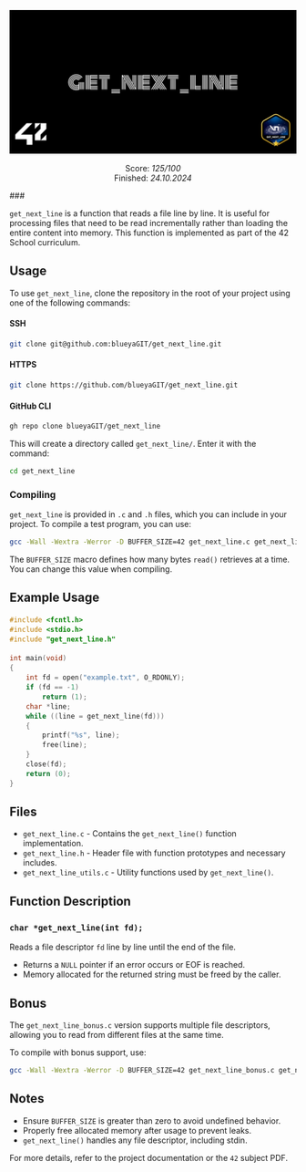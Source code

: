 <p align="center">
  <img src="https://github.com/blueyaGIT/blueyaGIT/blob/master/covers/cover-get_next_line-bonus.png?raw=true" alt="get_next_line"/>
</p>

<p align="center">
  Score: <i>125/100</i><br>
  Finished: <i>24.10.2024</i><br>
</p>
###

`get_next_line` is a function that reads a file line by line. It is useful for processing files that need to be read incrementally rather than loading the entire content into memory. This function is implemented as part of the 42 School curriculum.

## Usage

To use `get_next_line`, clone the repository in the root of your project using one of the following commands:

#### SSH
```bash
git clone git@github.com:blueyaGIT/get_next_line.git
```
#### HTTPS
```bash
git clone https://github.com/blueyaGIT/get_next_line.git
```
#### GitHub CLI
```bash
gh repo clone blueyaGIT/get_next_line
```
This will create a directory called `get_next_line/`. Enter it with the command:

```bash
cd get_next_line
```

### Compiling

`get_next_line` is provided in `.c` and `.h` files, which you can include in your project. To compile a test program, you can use:

```bash
gcc -Wall -Wextra -Werror -D BUFFER_SIZE=42 get_next_line.c get_next_line_utils.c main.c -o gnl
```

The `BUFFER_SIZE` macro defines how many bytes `read()` retrieves at a time. You can change this value when compiling.

## Example Usage

```c
#include <fcntl.h>
#include <stdio.h>
#include "get_next_line.h"

int main(void)
{
    int fd = open("example.txt", O_RDONLY);
    if (fd == -1)
        return (1);
    char *line;
    while ((line = get_next_line(fd)))
    {
        printf("%s", line);
        free(line);
    }
    close(fd);
    return (0);
}
```

## Files

- `get_next_line.c` - Contains the `get_next_line()` function implementation.
- `get_next_line.h` - Header file with function prototypes and necessary includes.
- `get_next_line_utils.c` - Utility functions used by `get_next_line()`.

## Function Description

### `char *get_next_line(int fd);`
Reads a file descriptor `fd` line by line until the end of the file.

- Returns a `NULL` pointer if an error occurs or EOF is reached.
- Memory allocated for the returned string must be freed by the caller.

## Bonus

The `get_next_line_bonus.c` version supports multiple file descriptors, allowing you to read from different files at the same time.

To compile with bonus support, use:
```bash
gcc -Wall -Wextra -Werror -D BUFFER_SIZE=42 get_next_line_bonus.c get_next_line_utils_bonus.c main.c -o gnl_bonus
```

## Notes

- Ensure `BUFFER_SIZE` is greater than zero to avoid undefined behavior.
- Properly free allocated memory after usage to prevent leaks.
- `get_next_line()` handles any file descriptor, including stdin.

For more details, refer to the project documentation or the `42` subject PDF.

